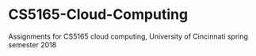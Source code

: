 # CS5165-Cloud-Computing
Assignments for CS5165 cloud computing, University of Cincinnati spring semester 2018
